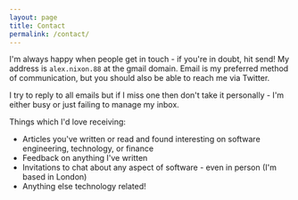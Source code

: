 ```yaml
---
layout: page
title: Contact
permalink: /contact/
---
```


I'm always happy when people get in touch - if you're in doubt, hit send! My address is `alex.nixon.88` at the gmail domain. Email is my preferred method of communication, but you should also be able to reach me via Twitter.

I try to reply to all emails but if I miss one then don't take it personally - I'm either busy or just failing to manage my inbox.

Things which I'd love receiving:
- Articles you've written or read and found interesting on software engineering, technology, or finance
- Feedback on anything I've written
- Invitations to chat about any aspect of software - even in person (I'm based in London)
- Anything else technology related!